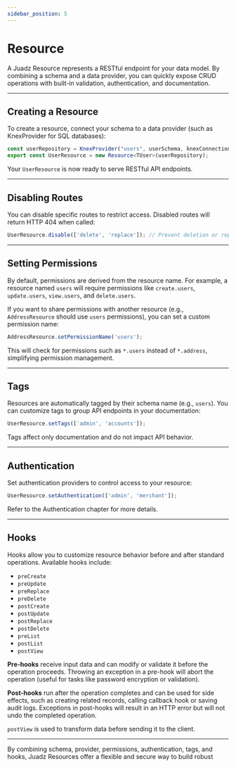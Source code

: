 ```yaml
---
sidebar_position: 5
---
```


# Resource

A Juadz Resource represents a RESTful endpoint for your data model. By combining a schema and a data provider, you can quickly expose CRUD operations with built-in validation, authentication, and documentation.

---

## Creating a Resource

To create a resource, connect your schema to a data provider (such as KnexProvider for SQL databases):

```ts
const userRepository = KnexProvider("users", userSchema, knexConnection);
export const UserResource = new Resource<TUser>(userRepository);
```

Your `UserResource` is now ready to serve RESTful API endpoints.

---

## Disabling Routes

You can disable specific routes to restrict access. Disabled routes will return HTTP 404 when called:

```ts
UserResource.disable(['delete', 'replace']); // Prevent deletion or replacement of user data
```

---

## Setting Permissions

By default, permissions are derived from the resource name. For example, a resource named `users` will require permissions like `create.users`, `update.users`, `view.users`, and `delete.users`.

If you want to share permissions with another resource (e.g., `AddressResource` should use `users` permissions), you can set a custom permission name:

```ts
AddressResource.setPermissionName('users');
```

This will check for permissions such as `*.users` instead of `*.address`, simplifying permission management.

---

## Tags

Resources are automatically tagged by their schema name (e.g., `users`). You can customize tags to group API endpoints in your documentation:

```ts
UserResource.setTags(['admin', 'accounts']);
```

Tags affect only documentation and do not impact API behavior.

---

## Authentication

Set authentication providers to control access to your resource:

```ts
UserResource.setAuthentication(['admin', 'merchant']);
```

Refer to the Authentication chapter for more details.

---

## Hooks

Hooks allow you to customize resource behavior before and after standard operations. Available hooks include:

- `preCreate`
- `preUpdate`
- `preReplace`
- `preDelete`
- `postCreate`
- `postUpdate`
- `postReplace`
- `postDelete`
- `preList`
- `postList`
- `postView`

**Pre-hooks** receive input data and can modify or validate it before the operation proceeds. Throwing an exception in a pre-hook will abort the operation (useful for tasks like password encryption or validation).

**Post-hooks** run after the operation completes and can be used for side effects, such as creating related records, calling callback hook or saving audit logs. Exceptions in post-hooks will result in an HTTP error but will not undo the completed operation.

`postView` is used to transform data before sending it to the client.

---

By combining schema, provider, permissions, authentication, tags, and hooks, Juadz Resources offer a flexible and secure way to build robust






